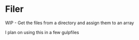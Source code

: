 # Filer

WIP - Get the files from a directory and assign them to an array

I plan on using this in a few gulpfiles
